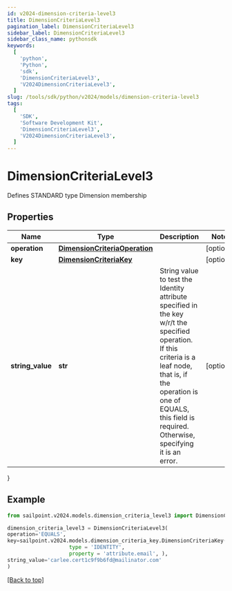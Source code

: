 ```yaml
---
id: v2024-dimension-criteria-level3
title: DimensionCriteriaLevel3
pagination_label: DimensionCriteriaLevel3
sidebar_label: DimensionCriteriaLevel3
sidebar_class_name: pythonsdk
keywords:
  [
    'python',
    'Python',
    'sdk',
    'DimensionCriteriaLevel3',
    'V2024DimensionCriteriaLevel3',
  ]
slug: /tools/sdk/python/v2024/models/dimension-criteria-level3
tags:
  [
    'SDK',
    'Software Development Kit',
    'DimensionCriteriaLevel3',
    'V2024DimensionCriteriaLevel3',
  ]
---
```


# DimensionCriteriaLevel3

Defines STANDARD type Dimension membership

## Properties

| Name | Type | Description | Notes |
| --- | --- | --- | --- |
| **operation** | [**DimensionCriteriaOperation**](dimension-criteria-operation) |  | [optional] |
| **key** | [**DimensionCriteriaKey**](dimension-criteria-key) |  | [optional] |
| **string_value** | **str** | String value to test the Identity attribute specified in the key w/r/t the specified operation. If this criteria is a leaf node, that is, if the operation is one of EQUALS, this field is required. Otherwise, specifying it is an error. | [optional] |

}

## Example

```python
from sailpoint.v2024.models.dimension_criteria_level3 import DimensionCriteriaLevel3

dimension_criteria_level3 = DimensionCriteriaLevel3(
operation='EQUALS',
key=sailpoint.v2024.models.dimension_criteria_key.DimensionCriteriaKey(
                    type = 'IDENTITY',
                    property = 'attribute.email', ),
string_value='carlee.cert1c9f9b6fd@mailinator.com'
)

```

[[Back to top]](#)
